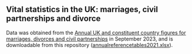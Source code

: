## Vital statistics in the UK: marriages, civil partnerships and divorce

Data was obtained from the [Annual UK and constituent country figures for marriages, divorces and civil partnerships](https://www.ons.gov.uk/peoplepopulationandcommunity/populationandmigration/populationestimates/datasets/vitalstatisticspopulationandhealthreferencetables) in September 2023, and is downloadable from this repository ([annualreferencetables2021.xlsx](https://github.com/PlantsGenesBugs/ONSdata/blob/main/samesex_marriage/annualreferencetables2021.xlsx)).
